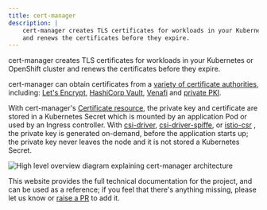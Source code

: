 ```yaml
---
title: cert-manager
description: |
    cert-manager creates TLS certificates for workloads in your Kubernetes or OpenShift cluster
    and renews the certificates before they expire.
---
```


cert-manager creates TLS certificates for workloads in your Kubernetes or OpenShift cluster
and renews the certificates before they expire.

cert-manager can obtain certificates from a [variety of certificate authorities](configuration/issuers.md), including:
[Let's Encrypt](configuration/acme/README.md), [HashiCorp Vault](configuration/vault.md),
[Venafi](configuration/venafi.md) and [private PKI](configuration/ca.md).

With cert-manager's [Certificate resource](usage/certificate.md), the private key and certificate are stored in a Kubernetes Secret
which is mounted by an application Pod or used by an Ingress controller.
With [csi-driver](usage/csi-driver.md), [csi-driver-spiffe](usage/csi-driver-spiffe.md), or [istio-csr](usage/istio-csr.md) ,
the private key is generated on-demand, before the application starts up;
the private key never leaves the node and it is not stored a Kubernetes Secret.

![High level overview diagram explaining cert-manager architecture](/images/high-level-overview.svg)

This website provides the full technical documentation for the project, and can be
used as a reference; if you feel that there's anything missing, please let us know
or [raise a PR](https://github.com/cert-manager/website/pulls) to add it.
